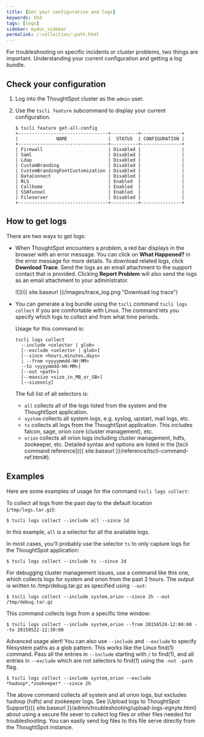 ```yaml
---
title: [Get your configuration and logs]
keywords: tbd
tags: [logs]
sidebar: mydoc_sidebar
permalink: /:collection/:path.html
---
```

For troubleshooting on specific incidents or cluster problems, two things are important. Understanding your current configuration and getting a log bundle.

## Check your configuration

1. Log into the ThoughtSpot cluster as the `admin` user.
2. Use the `tscli feature` subcommand to display your current configuration.

    ```
    $ tscli feature get-all-config
    +---------------------------------+----------+---------------+
    |              NAME               |  STATUS  | CONFIGURATION |
    +---------------------------------+----------+---------------+
    | Firewall                        | Disabled |               |
    | Saml                            | Disabled |               |
    | Ldap                            | Disabled |               |
    | CustomBranding                  | Disabled |               |
    | CustomBrandingFontCustomization | Disabled |               |
    | DataConnect                     | Disabled |               |
    | RLS                             | Enabled  |               |
    | Callhome                        | Enabled  |               |
    | SSHTunnel                       | Enabled  |               |
    | Fileserver                      | Disabled |               |
    +---------------------------------+----------+---------------+
    ```

## How to get logs

There are two ways to get logs:

-   When ThoughtSpot encounters a problem, a red bar displays in the browser with an error message. You can click on **What Happened?** in the error message for more details. To download related logs, click **Download Trace**. Send the logs as an email attachment to the support contact that is provided. Clicking **Report Problem** will also send the logs as an email attachment to your administrator.

     ![]({{ site.baseurl }}/images/trace_log.png "Download log trace")

- You can generate a log bundle using the `tscli` command `tscli logs collect` if
you are comfortable with Linux. The command lets you specify which logs to
collect and from what time periods.

    Usage for this command is:

    ```
    tscli logs collect
      --include <selector | glob>
      [--exclude <selector | glob>]
      [--since <hours,minutes,days>
      | --from <yyyymmdd-HH:MM>
      --to <yyyymmdd-HH:MM>]
      [--out <path>]
      [--maxsize <size_in_MB_or_GB>]
      [--sizeonly]
    ```

    The full list of all selectors is:

    -   `all` collects all of the logs listed from the system and the ThoughtSpot application.
    -   `system` collects all system logs, e.g. syslog, upstart, mail logs, etc.
    -   `ts` collects all logs from the ThoughtSpot application. This includes falcon, sage, orion core (cluster management), etc.
    -   `orion` collects all orion logs including cluster management, hdfs, zookeeper, etc.
    Detailed syntax and options are listed in the [tscli command reference]({{ site.baseurl }}/reference/tscli-command-ref.html#).


## Examples

Here are some examples of usage for the command `tscli logs collect`:

To collect all logs from the past day to the default location (`/tmp/logs.tar.gz`):

```
$ tscli logs collect --include all --since 1d
```

In this example, `all` is a selector for all the available logs.

In most cases, you'll probably use the selector `ts` to only capture logs for the ThoughtSpot application:

```
$ tscli logs collect --include ts --since 2d
```

For debugging cluster management issues, use a command like this one, which collects logs for system and orion from the past 2 hours. The output is written to /tmp/debug.tar.gz as specified using `--out`:

```
$ tscli logs collect --include system,orion --since 2h --out /tmp/debug.tar.gz
```

This command collects logs from a specific time window:

```
$ tscli logs collect --include system,orion --from 20150520-12:00:00 --to 20150522-12:30:00
```

Advanced usage alert! You can also use `--include` and `--exclude` to specify filesystem paths as a glob pattern. This works like the Linux find(1) command. Pass all the entries in `--include` starting with `/` to find(1), and all entries in `--exclude` which are not selectors to find(1) using the `-not -path` flag.

```
$ tscli logs collect --include system,orion --exclude *hadoop*,*zookeeper* --since 2h
```

The above command collects all system and all orion logs, but excludes hadoop (hdfs) and zookeeper logs. See [Upload logs to ThoughtSpot Support]({{ site.baseurl }}/admin/troubleshooting/upload-logs-egnyte.html) about using a secure file sever to collect log files or other files needed for troubleshooting. You can easily send log files to this file serve directly from the ThoughtSpot instance.
